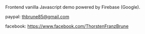 Frontend vanilla Javascript demo powered by Firebase (Google).

paypal:
thbrune85@gmail.com

facebook:
https://www.facebook.com/ThorstenFranzBrune
